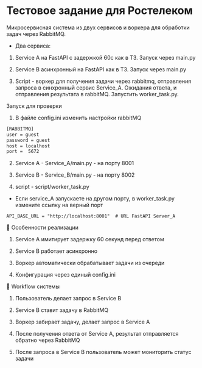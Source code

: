# Тестовое задание для Ростелеком

Микросервисная система из двух сервисов и воркера для обработки задач через RabbitMQ.

- Два сервиса: 

1. Service A на FastAPI с задержкой 60с как в ТЗ.    Запуск через main.py

2. Service B асинхронный на FastAPI как в ТЗ.   Запуск через main.py

3. Script - воркер для получения задачи через rabbitmq, отправления запроса в синхронный сервис Service_A. Ожидания ответа, и отправления результата в rabbitMQ.   Запустить worker_task.py.






Запуск для проверки

1. В файле config.ini изменить настройки rabbitMQ
```bash  
[RABBITMQ]
user = guest
password = guest
host = localhost
port = 	5672
```

2. Service A - Service_A/main.py - на порту 8001

3. Service B - Service_B/main.py - на порту 8002

4. script - script/worker_task.py 

- Если service_A запускаете на другом порту, в worker_task.py измените ссылку на верный порт 
```
API_BASE_URL = "http://localhost:8001"  # URL FastAPI Server_A
```




📌 Особенности реализации
1. Service A имитирует задержку 60 секунд перед ответом

2. Service B работает асинхронно

3. Воркер автоматически обрабатывает задачи из очереди

4. Конфигурация через единый config.ini

🔄 Workflow системы
1. Пользователь делает запрос в Service B

3. Service B ставит задачу в RabbitMQ

4. Воркер забирает задачу, делает запрос в Service A

5. После получения ответа от Service A, результат отправляется обратно через RabbitMQ

6. После запроса в Service B пользователь может мониторить статус задачи
 
